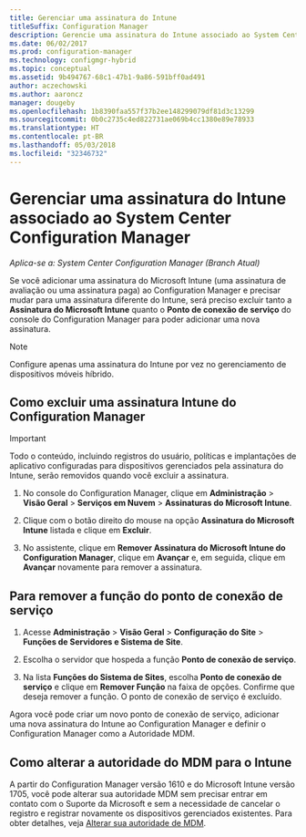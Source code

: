 ```yaml
---
title: Gerenciar uma assinatura do Intune
titleSuffix: Configuration Manager
description: Gerencie uma assinatura do Intune associado ao System Center Configuration Manager.
ms.date: 06/02/2017
ms.prod: configuration-manager
ms.technology: configmgr-hybrid
ms.topic: conceptual
ms.assetid: 9b494767-68c1-47b1-9a86-591bff0ad491
author: aczechowski
ms.author: aaroncz
manager: dougeby
ms.openlocfilehash: 1b8390faa557f37b2ee148299079df81d3c13299
ms.sourcegitcommit: 0b0c2735c4ed822731ae069b4cc1380e89e78933
ms.translationtype: HT
ms.contentlocale: pt-BR
ms.lasthandoff: 05/03/2018
ms.locfileid: "32346732"
---
```

# <a name="manage-an-intune-subscription-associated-with-system-center-configuration-manager"></a>Gerenciar uma assinatura do Intune associado ao System Center Configuration Manager

*Aplica-se a: System Center Configuration Manager (Branch Atual)*

Se você adicionar uma assinatura do Microsoft Intune (uma assinatura de avaliação ou uma assinatura paga) ao Configuration Manager e precisar mudar para uma assinatura diferente do Intune, será preciso excluir tanto a **Assinatura do Microsoft Intune** quanto o **Ponto de conexão de serviço** do console do Configuration Manager para poder adicionar uma nova assinatura.

> [!NOTE]
> Configure apenas uma assinatura do Intune por vez no gerenciamento de dispositivos móveis híbrido.

## <a name="how-to-delete-an-intune-subscription-from-configuration-manager"></a>Como excluir uma assinatura Intune do Configuration Manager

> [!IMPORTANT]
>  Todo o conteúdo, incluindo registros do usuário, políticas e implantações de aplicativo configuradas para dispositivos gerenciados pela assinatura do Intune, serão removidos quando você excluir a assinatura.

1.  No console do Configuration Manager, clique em **Administração** > **Visão Geral** > **Serviços em Nuvem** > **Assinaturas do Microsoft Intune**.

2.  Clique com o botão direito do mouse na opção **Assinatura do Microsoft Intune** listada e clique em **Excluir**.

3.   No assistente, clique em **Remover Assinatura do Microsoft Intune do Configuration Manager**, clique em **Avançar** e, em seguida, clique em **Avançar** novamente para remover a assinatura.


## <a name="how-to-remove-the-service-connection-point-role"></a>Para remover a função do ponto de conexão de serviço

1.  Acesse **Administração** > **Visão Geral** > **Configuração do Site** > **Funções de Servidores e Sistema de Site**.

2.  Escolha o servidor que hospeda a função **Ponto de conexão de serviço**.

3.  Na lista **Funções do Sistema de Sites**, escolha **Ponto de conexão de serviço** e clique em **Remover Função** na faixa de opções. Confirme que deseja remover a função. O ponto de conexão de serviço é excluído.

Agora você pode criar um novo ponto de conexão de serviço, adicionar uma nova assinatura do Intune ao Configuration Manager e definir o Configuration Manager como a Autoridade MDM.

## <a name="how-to-change-mdm-authority-to-intune"></a>Como alterar a autoridade do MDM para o Intune
A partir do Configuration Manager versão 1610 e do Microsoft Intune versão 1705, você pode alterar sua autoridade MDM sem precisar entrar em contato com o Suporte da Microsoft e sem a necessidade de cancelar o registro e registrar novamente os dispositivos gerenciados existentes. Para obter detalhes, veja [Alterar sua autoridade de MDM](/sccm/mdm/deploy-use/change-mdm-authority).
